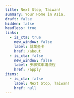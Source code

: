 ```yaml
---
title: Next Stop, Taiwan!
summary: Your Home in Asia.
draft: false
hidden: false
headless: true
links:
  - is_cta: true
    new_window: false
    label: 就業金卡
    href: /about
  - is_cta: false
    new_window: false
    label: 步驟式申請流程
    href: /apply
items:
  - is_cta: false
    label: Next Stop, Taiwan!
    href: null
---
```


